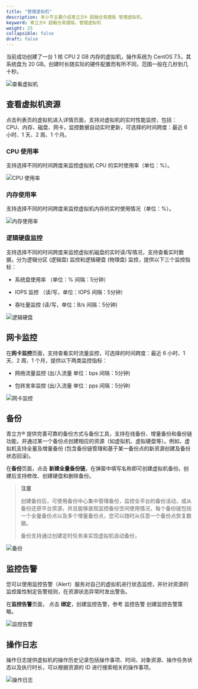 ```yaml
---
title: "管理虚拟机"
description: 本小节主要介绍青立方® 超融合易捷版 管理虚拟机。 
keyword: 青立方® 超融合易捷版，管理虚拟机
weight: 25
collapsible: false
draft: false
---
```




当前成功创建了一台 1 核 CPU 2 GB 内存的虚拟机，操作系统为 CentOS 7.5，其系统盘为 20 GB。创建时长随实际的硬件配置而有所不同，范围一般在几秒到几十秒。

![查看虚拟机](../../../_images/check_vm.png)

## 查看虚拟机资源

点击列表页的虚拟机进入详情页面，支持对虚拟机的实时性能监控，包括：CPU、内存、磁盘、网卡，监控数据自动实时更新，可选择的时间跨度：最近 6 小时、1 天、2 周、1 个月。

### CPU 使用率

支持选择不同的时间跨度来监控虚拟机 CPU 的实时使用率（单位：%）。

![CPU 使用率](../../../_images/vm_cpu.png)

### 内存使用率

支持选择不同的时间跨度来监控虚拟机内存的实时使用情况（单位：%）。

![内存使用率](../../../_images/vm_memory.png)

### 逻辑硬盘监控

支持选择不同的时间跨度来监控虚拟机磁盘的实时读/写情况，支持查看实时数据，分为逻辑分区 (逻辑盘) 监控和逻辑硬盘 (物理盘) 监控，提供以下三个监控指标：

- 系统盘使用率 （单位：% 间隔：5分钟）

- IOPS 监控 （读/写，单位：IOPS 间隔：5分钟）

- 吞吐量监控 (读/写，单位：B/s 间隔：5分钟)

![逻辑硬盘](../../../_images/vm_disk.png)

## 网卡监控

在**网卡监控**页面，支持查看实时流量监控，可选择的时间跨度：最近 6 小时、1 天、2 周、1 个月，提供以下两类监控指标：

- 网络流量监控 (出/入流量 单位：bps 间隔：5分钟)

- 包转发率监控 (出/入流量 单位：pps 间隔：5分钟)

![网卡监控](../../../_images/vm_vnet.png)

## 备份

青立方® 提供完善可靠的备份方式与备份工具，支持在线备份、增量备份和备份链功能，并通过某一个备份点创建相应的资源（如虚拟机、虚拟硬盘等）。例如，虚拟机支持全量及增量备份 (包含备份链管理和基于某一备份点的新资源创建及备份状态回滚)。

在**备份**页面，点击 **新建全量备份链**，在弹窗中填写名称即可创建虚拟机备份。创建后支持修改、创建硬盘和删除备份。
 

> **注意**
>
> 创建备份后，可使用备份中心集中管理备份，监控全平台的备份活动，或从备份还原平台资源，并且能够直观监控备份空间使用情况，每个备份链包括一个全量备份点以及多个增量备份点，您可以随时从任意一个备份点恢复数据。
> 
> 备份支持通过创建定时任务来实现虚拟机自动备份，

![备份](../../../_images/vm_backup.png)

## 监控告警

您可以使用监控告警（Alert）服务对自己的虚拟机进行状态监控，并针对资源的监控属性制定告警规则，在资源状态异常时发出警告。

在**监控告警**页面， 点击 **绑定**，创建监控告警，参考 监控告警 创建监控告警策略。

![监控告警](../../../_images/vm_monitor.png)

## 操作日志

操作日志提供虚拟机的操作历史记录包括操作事项、时间、对象资源、操作任务状态以及执行时长，可以根据资源的 ID 进行搜索相关的操作事项。

![操作日志](../../../_images/vm_operlog.png)
